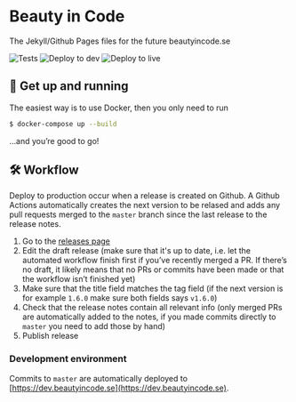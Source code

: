# Beauty in Code

The Jekyll/Github Pages files for the future beautyincode.se

![Tests](https://github.com/LivingIT/beautyincode.se/workflows/Tests/badge.svg) ![Deploy to dev](https://github.com/LivingIT/beautyincode.se/workflows/Deploy%20to%20dev/badge.svg) ![Deploy to live](https://github.com/LivingIT/beautyincode.se/workflows/Deploy%20to%20live/badge.svg)

## 🐳 Get up and running

The easiest way is to use Docker, then you only need to run

~~~bash
$ docker-compose up --build
~~~

…and you’re good to go!

## 🛠 Workflow

Deploy to production occur when a release is created on Github. A Github Actions automatically creates the next version to be relased and adds any pull requests merged to the `master` branch since the last release to the release notes.

1. Go to the [releases page](https://github.com/LivingIT/beautyincode.se/releases)
2. Edit the draft release (make sure that it's up to date, i.e. let the automated workflow finish first if you’ve recently merged a PR. If there’s no draft, it likely means that no PRs or commits have been made or that the workflow isn’t finished yet)
3. Make sure that the title field matches the tag field (if the next version is for example `1.6.0` make sure both fields says `v1.6.0`)
4. Check that the release notes contain all relevant info (only merged PRs are automatically added to the notes, if you made commits directly to `master` you need to add those by hand)
5. Publish release

### Development environment

Commits to `master` are automatically deployed to [https://dev.beautyincode.se](https://dev.beautyincode.se).

